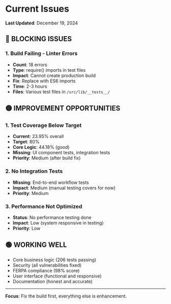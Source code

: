 # Current Issues

**Last Updated**: December 19, 2024

## 🔴 **BLOCKING ISSUES**

### 1. Build Failing - Linter Errors
- **Count**: 18 errors
- **Type**: require() imports in test files
- **Impact**: Cannot create production build
- **Fix**: Replace with ES6 imports
- **Time**: 2-3 hours
- **Files**: Various test files in `/src/lib/__tests__/`

## 🟡 **IMPROVEMENT OPPORTUNITIES**

### 1. Test Coverage Below Target
- **Current**: 23.95% overall
- **Target**: 80%
- **Core Logic**: 44.18% (good)
- **Missing**: UI component tests, integration tests
- **Priority**: Medium (after build fix)

### 2. No Integration Tests
- **Missing**: End-to-end workflow tests
- **Impact**: Medium (manual testing covers for now)
- **Priority**: Medium

### 3. Performance Not Optimized
- **Status**: No performance testing done
- **Impact**: Low (system responsive in testing)
- **Priority**: Low

## 🟢 **WORKING WELL**

- Core business logic (206 tests passing)
- Security (all vulnerabilities fixed)
- FERPA compliance (98% score)
- User interface (functional and responsive)
- Documentation (honest and accurate)

---

**Focus**: Fix the build first, everything else is enhancement. 